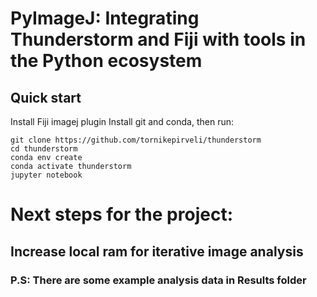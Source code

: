 # PyImageJ: Integrating Thunderstorm and Fiji with tools in the Python ecosystem


## Quick start


Install Fiji imagej plugin
Install git and conda, then run:

```
git clone https://github.com/tornikepirveli/thunderstorm
cd thunderstorm
conda env create
conda activate thunderstorm
jupyter notebook
```

# Next steps for the project:
## Increase local ram for iterative image analysis
### P.S: There are some example analysis data in Results folder
